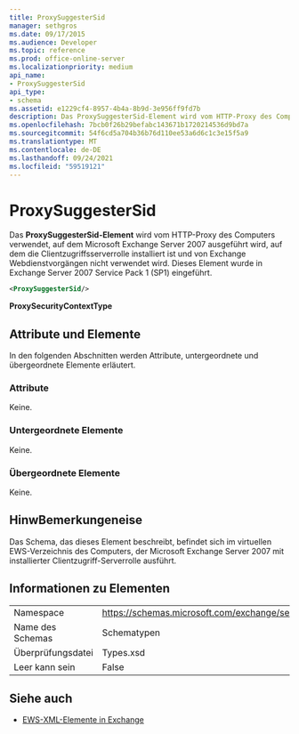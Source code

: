 ```yaml
---
title: ProxySuggesterSid
manager: sethgros
ms.date: 09/17/2015
ms.audience: Developer
ms.topic: reference
ms.prod: office-online-server
ms.localizationpriority: medium
api_name:
- ProxySuggesterSid
api_type:
- schema
ms.assetid: e1229cf4-8957-4b4a-8b9d-3e956ff9fd7b
description: Das ProxySuggesterSid-Element wird vom HTTP-Proxy des Computers verwendet, auf dem Microsoft Exchange Server 2007 ausgeführt wird, auf dem die Clientzugriffsserverrolle installiert ist und von Exchange Webdienstvorgängen nicht verwendet wird. Dieses Element wurde in Exchange Server 2007 Service Pack 1 (SP1) eingeführt.
ms.openlocfilehash: 7bcb0f26b29befabc143671b1720214536d9bd7a
ms.sourcegitcommit: 54f6cd5a704b36b76d110ee53a6d6c1c3e15f5a9
ms.translationtype: MT
ms.contentlocale: de-DE
ms.lasthandoff: 09/24/2021
ms.locfileid: "59519121"
---
```

# <a name="proxysuggestersid"></a>ProxySuggesterSid

Das **ProxySuggesterSid-Element** wird vom HTTP-Proxy des Computers verwendet, auf dem Microsoft Exchange Server 2007 ausgeführt wird, auf dem die Clientzugriffsserverrolle installiert ist und von Exchange Webdienstvorgängen nicht verwendet wird. Dieses Element wurde in Exchange Server 2007 Service Pack 1 (SP1) eingeführt. 
  
```xml
<ProxySuggesterSid/>
```

 **ProxySecurityContextType**
## <a name="attributes-and-elements"></a>Attribute und Elemente

In den folgenden Abschnitten werden Attribute, untergeordnete und übergeordnete Elemente erläutert.
  
### <a name="attributes"></a>Attribute

Keine.
  
### <a name="child-elements"></a>Untergeordnete Elemente

Keine.
  
### <a name="parent-elements"></a>Übergeordnete Elemente

Keine.
  
## <a name="remarks"></a>HinwBemerkungeneise

Das Schema, das dieses Element beschreibt, befindet sich im virtuellen EWS-Verzeichnis des Computers, der Microsoft Exchange Server 2007 mit installierter Clientzugriff-Serverrolle ausführt.
  
## <a name="element-information"></a>Informationen zu Elementen

|||
|:-----|:-----|
|Namespace  <br/> |https://schemas.microsoft.com/exchange/services/2006/types  <br/> |
|Name des Schemas  <br/> |Schematypen  <br/> |
|Überprüfungsdatei  <br/> |Types.xsd  <br/> |
|Leer kann sein  <br/> |False  <br/> |
   
## <a name="see-also"></a>Siehe auch



- [EWS-XML-Elemente in Exchange](ews-xml-elements-in-exchange.md)

